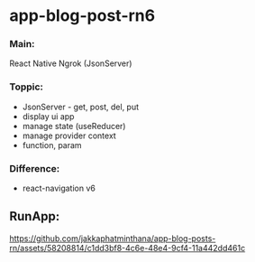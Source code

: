 # app-blog-post-rn6

### Main: 
  React Native
  Ngrok (JsonServer)

### Toppic:
  - JsonServer - get, post, del, put
  - display ui app
  - manage state (useReducer)
  - manage provider context
  - function, param

### Difference:
  - react-navigation v6

## RunApp:
https://github.com/jakkaphatminthana/app-blog-posts-rn/assets/58208814/c1dd3bf8-4c6e-48e4-9cf4-11a442dd461c




